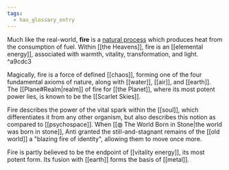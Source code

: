 ```yaml
---
tags:
  - has_glossary_entry
---
```


Much like the real-world, **fire** is a [natural process](https://en.wikipedia.org/wiki/Fire) which produces heat from the consumption of fuel. Within [[the Heavens]], fire is an [[elemental energy]], associated with warmth, vitality, transformation, and light. ^a9cdc3

Magically, fire is a force of defined [[chaos]], forming one of the four fundamental axioms of nature, along with [[water]], [[air]], and [[earth]]. The [[Plane#Realm|realm]] of fire for [[the Planet]], where its most potent power lies, is known to be the [[Scarlet Skies]].

Fire describes the power of the vital spark within the [[soul]], which differentiates it from any other organism, but also describes this notion as compared to [[psychospace]]. When [[◍ The World Born in Stone|the world was born in stone]], Anti granted the still-and-stagnant remains of the [[old world]] a "blazing fire of identity", allowing them to move once more.

Fire is partly believed to be the endpoint of [[vitality energy]], its most potent form. Its fusion with [[earth]] forms the basis of [[metal]].